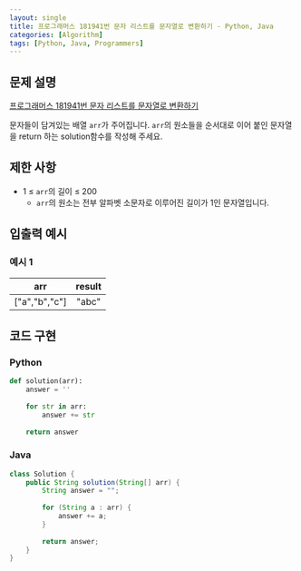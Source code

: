 ```yaml
---
layout: single
title: 프로그래머스 181941번 문자 리스트를 문자열로 변환하기 - Python, Java
categories: [Algorithm]
tags: [Python, Java, Programmers]
---
```


## 문제 설명
[프로그래머스 181941번 문자 리스트를 문자열로 변환하기](https://school.programmers.co.kr/learn/courses/30/lessons/181941)

문자들이 담겨있는 배열 `arr`가 주어집니다. `arr`의 원소들을 순서대로 이어 붙인 문자열을 return 하는 solution함수를 작성해 주세요.

## 제한 사항
- 1 ≤ `arr`의 길이 ≤ 200
  - `arr`의 원소는 전부 알파벳 소문자로 이루어진 길이가 1인 문자열입니다.

## 입출력 예시

### 예시 1

|       arr       |result|
|:---------------:|:---:|
| \["a","b","c"\] |"abc"|

## 코드 구현

### Python

```python
def solution(arr):
    answer = ''
    
    for str in arr:
        answer += str
    
    return answer
```

### Java

```java
class Solution {
    public String solution(String[] arr) {
        String answer = "";
        
        for (String a : arr) {
            answer += a;
        }
        
        return answer;
    }
}
```